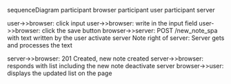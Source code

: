 sequenceDiagram
  participant browser
  participant user
  participant server

  user->>browser: click input 
  user->>browser: write in the input field
  user->>browser: click the save button
  browser->>server: POST /new_note_spa with text written by the user
  activate server
  Note right of server: Server gets and processes the text

  server->>browser: 201 Created, new note created
  server->>browser: responds with list including the new note
  deactivate server
  browser->>user: displays the updated list on the page